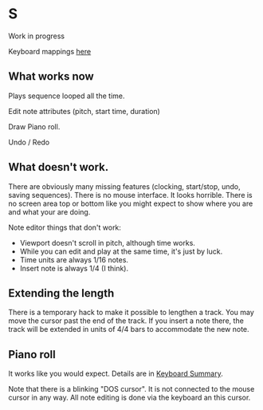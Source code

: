 # S 
Work in progress

Keyboard mappings [here](./keymap.md)

## What works now

Plays sequence looped all the time.

Edit note attributes (pitch, start time, duration)

Draw Piano roll.

Undo / Redo

## What doesn't work.

There are obviously many missing features (clocking, start/stop, undo, saving sequences). There is no mouse interface. It looks horrible. There is no screen area top or bottom like you might expect to show where you are and what your are doing.

Note editor things that don't work:

* Viewport doesn't scroll in pitch, although time works.
* While you can edit and play at the same time, it's just by luck.
* Time units are always 1/16 notes.
* Insert note is always 1/4 (I think).

## Extending the length

There is a temporary hack to make it possible to lengthen a track. You may move the cursor past the end of the track. If you insert a note there, the track will be extended in units of 4/4 bars to accommodate the new note.

## Piano roll

It works like you would expect. Details are in [Keyboard Summary](./keymap.md).

Note that there is a blinking "DOS cursor". It is not connected to the mouse cursor in any way. All note editing is done via the keyboard an this cursor.